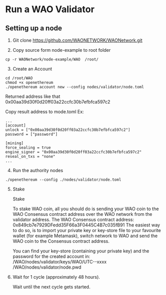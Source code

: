 # Run a WAO Validator
## Setting up a node
1. Git clone https://github.com/WAONETWORK/WAONetwork.git

2. Copy source form node-example to root folder
```
cp -r WAONetwork/node-example/WAO  /root/
```
3. Create an Account

```
cd /root/WAO
chmod +x openethereum
./openethereum account new --config nodes/validator/node.toml
```
Returned address like that 0x00aa39d30f0d20ff03a22ccfc30b7efbfca597c2

Copy result address to mode.toml
Ex:
```
...
[account]
unlock = ["0x00aa39d30f0d20ff03a22ccfc30b7efbfca597c2"]
password = ["password"]

[mining]
force_sealing = true
engine_signer = "0x00aa39d30f0d20ff03a22ccfc30b7efbfca597c2"
reseal_on_txs = "none"
...
```
4. Run the authority nodes
```
./openethereum --config ./nodes/validator/node.toml

```
5. Stake

    Stake

    To stake WAO coin, all you should do is sending your WAO coin to the WAO Consensus contract address over the WAO network from the validator address.
    The WAO Consensus contract address: 0x849cb7e7929DFedd35F66a3F0445C4B7c035fB91
    The easiest way to do so, is to import your private key or key-store file to your favourite wallet (for example Metamask), switch network to WAO and send the WAO coin to the Consensus contract address.

    You can find your key-store (containing your private key) and the password for the created account in:
    /WAO/nodes/validator/keys/WAO/UTC--xxxx
    /WAO/nodes/validator/node.pwd

6. Wait for 1 cycle (approximately 48 hours).

    Wait until the next cycle gets started.
